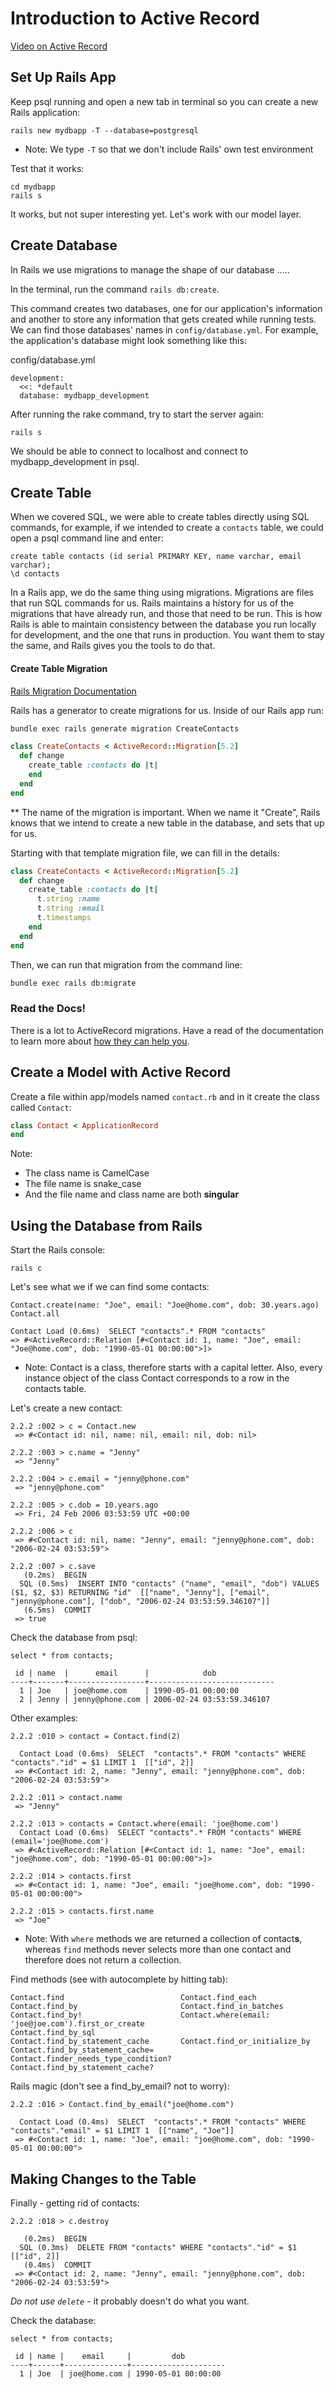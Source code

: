 # Introduction to Active Record

[Video on Active Record](
https://player.vimeo.com/video/156871310)

## Set Up Rails App

Keep psql running and open a new tab in terminal so you can create a new Rails application:
```
rails new mydbapp -T --database=postgresql
```
* Note: We type `-T` so that we don't include Rails' own test environment

Test that it works:
```
cd mydbapp
rails s
```
It works, but not super interesting yet.  Let's work with our model layer.

## Create Database

In Rails we use migrations to manage the shape of our database .....

In the terminal, run the command `rails db:create`.

This command creates two databases, one for our application's information and another to store any information that gets created while running tests. We can find those databases' names in `config/database.yml`. For example, the application's database might look something like this:

config/database.yml
```
development:
  <<: *default
  database: mydbapp_development
```

After running the rake command, try to start the server again:
```
rails s
```

We should be able to connect to localhost and connect to mydbapp_development in psql.

## Create Table

When we covered SQL, we were able to create tables directly using SQL commands,  for example, if we intended to create a ```contacts``` table, we could open a psql command line and enter:
```
create table contacts (id serial PRIMARY KEY, name varchar, email varchar);
\d contacts
```

In a Rails app, we do the same thing using migrations. Migrations are files that run SQL commands for us.  Rails maintains a history for us of the migrations that have already run, and those that need to be run.  This is how Rails is able to maintain consistency between the database you run locally for development, and the one that runs in production.  You want them to stay the same, and Rails gives you the tools to do that.

#### Create Table Migration
[Rails Migration Documentation](https://api.rubyonrails.org/v5.2.0/classes/ActiveRecord/Migration.html)

Rails has a generator to create migrations for us.  Inside of our Rails app run:
```bash
bundle exec rails generate migration CreateContacts
```
```ruby
class CreateContacts < ActiveRecord::Migration[5.2]
  def change
    create_table :contacts do |t|
    end
  end
end
```

** The name of the migration is important.  When we name it "Create<Something>", Rails knows that we intend to create a new table in the database, and sets that up for us.

Starting with that template migration file, we can fill in the details:
```ruby
class CreateContacts < ActiveRecord::Migration[5.2]
  def change
    create_table :contacts do |t|
      t.string :name
      t.string :email
      t.timestamps
    end
  end
end
```

Then, we can run that migration from the command line:
```bash
bundle exec rails db:migrate
```

### Read the Docs!
There is a lot to ActiveRecord migrations.  Have a read of the documentation to learn more about [how they can help you](https://api.rubyonrails.org/v5.2.0/classes/ActiveRecord/Migration.html).


## Create a Model with Active Record

Create a file within app/models named `contact.rb` and in it create the class called `Contact`:

```rb
class Contact < ApplicationRecord
end
```

Note:
* The class name is CamelCase
* The file name is snake_case
* And the file name and class name are both **singular**

## Using the Database from Rails
Start the Rails console:
```
rails c
```

Let's see what we if we can find some contacts:
```
Contact.create(name: "Joe", email: "Joe@home.com", dob: 30.years.ago)
Contact.all

Contact Load (0.6ms)  SELECT "contacts".* FROM "contacts"
=> #<ActiveRecord::Relation [#<Contact id: 1, name: "Joe", email: "Joe@home.com", dob: "1990-05-01 00:00:00">]>
```
* Note: Contact is a class, therefore starts with a capital letter.
Also, every instance object of the class Contact corresponds to a row in the contacts table.

Let's create a new contact:
```
2.2.2 :002 > c = Contact.new
 => #<Contact id: nil, name: nil, email: nil, dob: nil>

2.2.2 :003 > c.name = "Jenny"
 => "Jenny"

2.2.2 :004 > c.email = "jenny@phone.com"
 => "jenny@phone.com"

2.2.2 :005 > c.dob = 10.years.ago
 => Fri, 24 Feb 2006 03:53:59 UTC +00:00

2.2.2 :006 > c
 => #<Contact id: nil, name: "Jenny", email: "jenny@phone.com", dob: "2006-02-24 03:53:59">

2.2.2 :007 > c.save
   (0.2ms)  BEGIN
  SQL (0.5ms)  INSERT INTO "contacts" ("name", "email", "dob") VALUES ($1, $2, $3) RETURNING "id"  [["name", "Jenny"], ["email", "jenny@phone.com"], ["dob", "2006-02-24 03:53:59.346107"]]
   (6.5ms)  COMMIT
 => true
```

Check the database from psql:
```
select * from contacts;

 id | name  |      email      |            dob
----+-------+-----------------+----------------------------
  1 | Joe   | joe@home.com    | 1990-05-01 00:00:00
  2 | Jenny | jenny@phone.com | 2006-02-24 03:53:59.346107
```

Other examples:
```
2.2.2 :010 > contact = Contact.find(2)

  Contact Load (0.6ms)  SELECT  "contacts".* FROM "contacts" WHERE "contacts"."id" = $1 LIMIT 1  [["id", 2]]
 => #<Contact id: 2, name: "Jenny", email: "jenny@phone.com", dob: "2006-02-24 03:53:59">

2.2.2 :011 > contact.name
 => "Jenny"
```

```
2.2.2 :013 > contacts = Contact.where(email: 'joe@home.com')
  Contact Load (0.6ms)  SELECT "contacts".* FROM "contacts" WHERE (email='joe@home.com')
 => #<ActiveRecord::Relation [#<Contact id: 1, name: "Joe", email: "joe@home.com", dob: "1990-05-01 00:00:00">]>

2.2.2 :014 > contacts.first
 => #<Contact id: 1, name: "Joe", email: "joe@home.com", dob: "1990-05-01 00:00:00">

2.2.2 :015 > contacts.first.name
 => "Joe"
```
* Note: With `where` methods we are returned a collection of contact**s**, whereas `find` methods never selects more than one contact and therefore does not return a collection.

Find methods (see with autocomplete by hitting tab):
```
Contact.find                          Contact.find_each
Contact.find_by                       Contact.find_in_batches
Contact.find_by!                      Contact.where(email: 'joe@joe.com').first_or_create
Contact.find_by_sql
Contact.find_by_statement_cache       Contact.find_or_initialize_by
Contact.find_by_statement_cache=      Contact.finder_needs_type_condition?
Contact.find_by_statement_cache?
```

Rails magic (don't see a find_by_email? not to worry):
```
2.2.2 :016 > Contact.find_by_email("joe@home.com")

  Contact Load (0.4ms)  SELECT  "contacts".* FROM "contacts" WHERE "contacts"."email" = $1 LIMIT 1  [["name", "Joe"]]
 => #<Contact id: 1, name: "Joe", email: "joe@home.com", dob: "1990-05-01 00:00:00">
```
## Making Changes to the Table

Finally - getting rid of contacts:
```
2.2.2 :018 > c.destroy

   (0.2ms)  BEGIN
  SQL (0.3ms)  DELETE FROM "contacts" WHERE "contacts"."id" = $1  [["id", 2]]
   (0.4ms)  COMMIT
 => #<Contact id: 2, name: "Jenny", email: "jenny@phone.com", dob: "2006-02-24 03:53:59">
```
*Do not use `delete`* - it probably doesn't do what you want.

Check the database:
```
select * from contacts;

 id | name |    email     |         dob
----+------+--------------+---------------------
  1 | Joe  | joe@home.com | 1990-05-01 00:00:00
```
